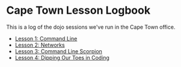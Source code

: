 Cape Town Lesson Logbook
========================

This is a log of the dojo sessions we've run in the Cape Town office.

* [Lesson 1: Command Line](lesson-01.md)
* [Lesson 2: Networks](lesson-02.md)
* [Lesson 3: Command Line Scorpion](lesson-03.md)
* [Lesson 4: Dipping Our Toes in Coding](lesson-04.md)